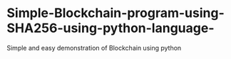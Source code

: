 # Simple-Blockchain-program-using-SHA256-using-python-language-
Simple and easy demonstration of Blockchain using python
